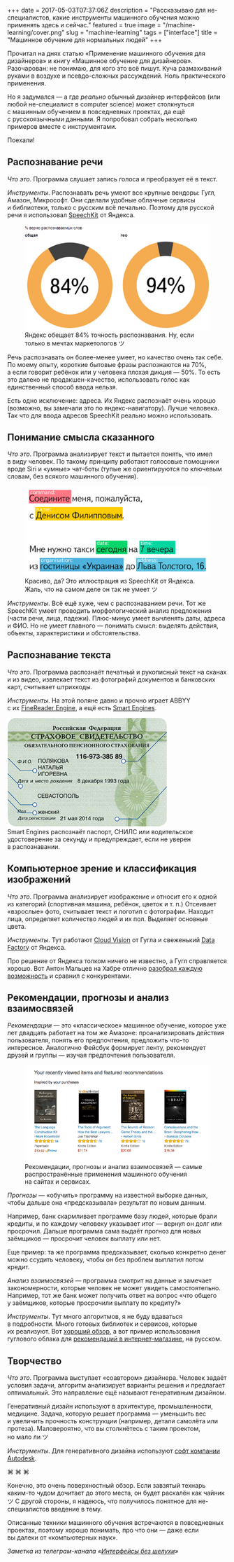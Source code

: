 +++
date = 2017-05-03T07:37:06Z
description = "Рассказываю для не-специалистов, какие инструменты машинного обучения можно применять здесь и сейчас."
featured = true
image = "/machine-learning/cover.png"
slug = "machine-learning"
tags = ["interface"]
title = "Машинное обучение для нормальных людей"
+++

Прочитал на днях статью «Применение машинного обучения для дизайнеров» и книгу «Машинное обучение для дизайнеров». Разочарован: не понимаю, для кого это всё пишут. Куча размахиваний руками в воздухе и псевдо-сложных рассуждений. Ноль практического применения.

Но я задумался — а где *реально* обычный дизайнер интерфейсов (или любой не-специалист в computer science) может столкнуться с машинным обучением в повседневных проектах, да ещё с русскоязычными данными. Я попробовал собрать несколько примеров вместе с инструментами.

Поехали!

## Распознавание речи

*Что это*. Программа слушает запись голоса и преобразует её в текст.

*Инструменты*. Распознавать речь умеют все крупные вендоры: Гугл, Амазон, Микрософт. Они сделали удобные облачные сервисы и библиотеки, только с русским всё печально. Поэтому для русской речи я использовал [SpeechKit](https://tech.yandex.ru/speechkit/) от Яндекса.

<div class="row">
<div class="col-xs-12 col-sm-10 col-md-8">
<figure>
  <img alt="Распознавание речи" src="ml-speech-recognition.png">
  <figcaption>Яндекс обещает 84% точность распознавания. Ну, если только в мечтах маркетологов ツ</figcaption>
</figure>
</div>
</div>

Речь распознавать он более-менее умеет, но качество очень так себе. По моему опыту, короткие бытовые фразы распознаются на 70%, а если говорит ребёнок или у человека плохая дикция — 50%. То есть это далеко не продакшен-качество, использовать голос как единственный способ ввода нельзя.

Есть одно исключение: адреса. Их Яндекс распознаёт очень хорошо (возможно, вы замечали это по яндекс-навигатору). Лучше человека. Так что для ввода адресов SpeechKit реально можно использовать.

## Понимание смысла сказанного

*Что это*. Программа анализирует текст и пытается понять, что имел в виду человек. По такому принципу работают голосовые помощники вроде Siri и «умные» чат-боты (тупые же ориентируются по ключевым словам, без всякого машинного обучения).

<figure>
  <img class="bordered" alt="Понимание смысла сказанного" src="ml-text-meaning.png">
  <figcaption>Красиво, да? Это иллюстрация из SpeechKit от Яндекса. Жаль, что на самом деле он так не умеет ツ</figcaption>
</figure>

*Инструменты*. Всё ещё хуже, чем с распознаванием речи. Тот же SpeechKit умеет проводить морфологический анализ предложения (части речи, лица, падежи). Плюс-минус умеет вычленять даты, адреса и ФИО. Но не умеет главного — понимать смысл: выделять действия, объекты, характеристики и обстоятельства.

## Распознавание текста

*Что это*. Программа распознаёт печатный и рукописный текст на сканах и из видео, извлекает текст из фотографий документов и банковских карт, считывает штрихкоды.

*Инструменты*. На этой поляне давно и прочно играет ABBYY с их [FineReader Engine](https://www.abbyy.com/ru-ru/ocr-sdk/), а ещё есть [Smart Engines](http://smartengines.ru/).

<div class="row">
<div class="col-xs-12 col-sm-6">
<img alt="Распознавание текста" src="ml-snils.jpg">
</div>
<div class="col-xs-12 col-sm-6">
<div class="figcaption">Smart Engines распознаёт паспорт, СНИЛС или водительское удостоверение за секунду и предупреждает, если не уверен в распознавании.</div>
</div>
</div>

## Компьютерное зрение и классификация изображений

*Что это*. Программа анализирует изображение и относит его к одной из категорий (спортивная машина, ребёнок, цветок и т. п.) Отсеивает «взрослые» фото, считывает текст и логотип с фотографии. Находит лица, определяет количество людей и их пол. Выделяет основные цвета.

*Инструменты*. Тут работают [Cloud Vision](https://cloud.google.com/vision/) от Гугла и свеженький [Data Factory](https://imagemoderation.yandexdatafactory.com/) от Яндекса.

Про решение от Яндекса толком ничего не известно, а Гугл справляется хорошо. Вот Антон Мальцев на Хабре отлично [разобрал каждую возможность](https://habrahabr.ru/post/312714/) и сравнил с конкурентами.

## Рекомендации, прогнозы и анализ взаимосвязей

*Рекомендации* — это «классическое» машинное обучение, которое уже лет двадцать работает на том же Амазоне: проанализировать действия пользователя, понять его предпочтения, предложить что-то интересное. Аналогично Фейсбук формирует ленту, рекомендует друзей и группы — изучая предпочтения пользователя.

<figure>
  <img class="bordered" alt="Рекомендации, прогнозы и анализ взаимосвязей" src="ml-amazon.png">
  <figcaption>Рекомендации, прогнозы и анализ взаимосвязей — самые распространённые применения машинного обучения на сайтах и сервисах.</figcaption>
</figure>

*Прогнозы* — «обучить» программу на известной выборке данных, чтобы дальше она «предсказывала» результат по новым данным.

Например, банк скармливает программе базу людей, которые брали кредиты, и по каждому человеку указывает итог — вернул он долг или просрочил. Дальше программа сама выдаёт прогноз для новых заёмщиков — просрочит человек выплату или нет.

Еще пример: та же программа предсказывает, сколько конкретно денег можно ссудить человеку, чтобы он без проблем выплатил потом кредит.

*Анализ взаимосвязей* — программа смотрит на данные и замечает закономерности, которые человек не может увидеть самостоятельно. Например, тот же банк может получить ответ на вопрос «что общего у заёмщиков, которые просрочили выплату по кредиту?»

*Инструменты*. Тут много алгоритмов, я не буду вдаваться в подробности. Много готовых библиотек и сервисов, которые их реализуют. Вот [хороший обзор](https://jaxenter.com/machine-learning-frameworks-list-131500.html), а вот пример использования гуглового облака для [рекомендаций в интернет-магазине](https://habrahabr.ru/company/softline/blog/319704/), на русском.

## Творчество

*Что это*. Программа выступает «соавтором» дизайнера. Человек задаёт условия задачи, алгоритм анализирует варианты решения и предлагает оптимальный. Это направление ещё называют генеративным дизайном.

Генеративный дизайн используют в архитектуре, промышленности, медицине. Задача, которую решает программа — уменьшить вес и увеличить прочность конструкции (например, детали самолёта или протеза). Маловероятно, что вы столкнётесь с таким проектом, но мало ли ツ

*Инструменты*. Для генеративного дизайна используют [софт компании Autodesk](http://www.autodesk.com/solutions/generative-design).

<p class="text-centered">⌘ ⌘ ⌘</p>

Конечно, это очень поверхностный обзор. Если завзятый технарь каким-то чудом дочитает до этого места, он будет раскалён как чайник ツ С другой стороны, я надеюсь, что получилось понятное для не-специалистов введение в тему.

Описанные техники машинного обучения встречаются в повседневных проектах, поэтому хорошо понимать, про что они — даже если вы далеки от «компьютерных наук».

<div class="row">
<div class="col-xs-12 col-sm-10 col-md-8"><p><em>Заметка из телеграм-канала <span class="nowrap"><i class="far fa-star color-sin"></i> «<a href="https://t.me/dangry">Интерфейсы без шелухи</a>»</span></em></p></div>
</div>

